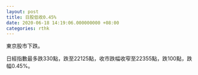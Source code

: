 ```yaml
---
layout: post
title: 日股低收0.45%
date: 2020-06-18 14:19:06.000000000 +08:00
categories: rthk
---
```


東京股市下跌。

日經指數最多跌330點，跌至22125點，收市跌幅收窄至22355點，跌100點，跌幅0.45%。
